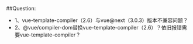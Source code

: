 ##Question:
+ 1、vue-template-compiler（2.6）与vue@next（3.0.3）版本不兼容问题？
+ 2、@vue/compiler-dom替换vue-template-compiler（2.6）？依旧报错需要vue-template-compiler？
